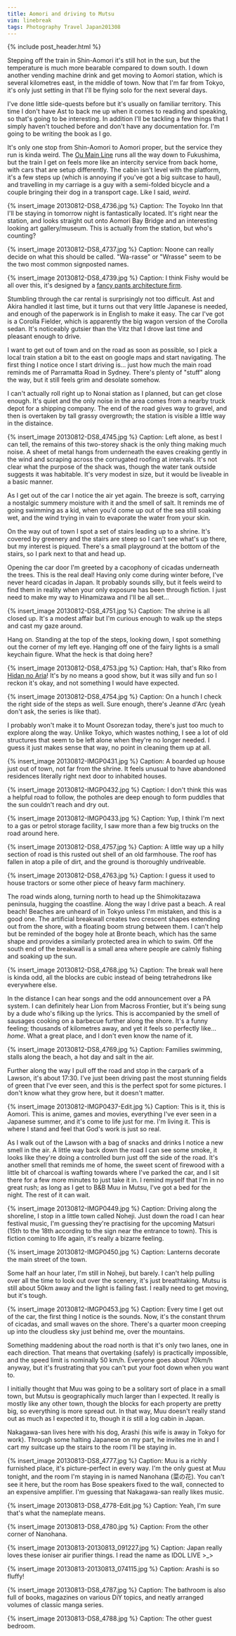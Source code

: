 ```yaml
---
title: Aomori and driving to Mutsu
vim: linebreak
tags: Photography Travel Japan201308
---
```


{% include post_header.html %}


Stepping off the train in Shin-Aomori it's still hot in the sun, but the temperature is much more bearable compared to down south. I down another vending machine drink and get moving to Aomori station, which is several kilometres east, in the middle of town. Now that I'm far from Tokyo, it's only just setting in that I'll be flying solo for the next several days.

I've done little side-quests before but it's usually on familiar territory. This time I don't have Ast to back me up when it comes to reading and speaking, so that's going to be interesting. In addition I'll be tackling a few things that I simply haven't touched before and don't have any documentation for. I'm going to be writing the book as I go.

It's only one stop from Shin-Aomori to Aomori proper, but the service they run is kinda weird. The [Ou Main Line](http://en.wikipedia.org/wiki/%C5%8Cu_Main_Line) runs all the way down to Fukushima, but the train I get on feels more like an intercity service from back home, with cars that are setup differently. The cabin isn't level with the platform, it's a few steps up (which is annoying if you've got a big suitcase to haul), and travelling in my carriage is a guy with a semi-folded bicycle and a couple bringing their dog in a transport cage. Like I said, *weird*.

{% insert_image 20130812-DS8_4736.jpg %}
Caption: The Toyoko Inn that I'll be staying in tomorrow night is fantastically located. It's right near the station, and looks straight out onto Aomori Bay Bridge and an interesting looking art gallery/museum. This is actually from the station, but who's counting?

{% insert_image 20130812-DS8_4737.jpg %}
Caption: Noone can really decide on what this should be called. "Wa-rasse" or "Wrasse" seem to be the two most common signposted names.

{% insert_image 20130812-DS8_4739.jpg %}
Caption: I think Fishy would be all over this, it's designed by a [fancy pants architecture firm](http://molodesign.com/nebuta/).

Stumbling through the car rental is surprisingly not too difficult. Ast and Akira handled it last time, but it turns out that very little Japanese is needed, and enough of the paperwork is in English to make it easy. The car I've got is a Corolla Fielder, which is apparently the big wagon version of the Corolla sedan. It's noticeably gutsier than the Vitz that I drove last time and pleasant enough to drive.

I want to get out of town and on the road as soon as possible, so I pick a local train station a bit to the east on google maps and start navigating. The first thing I notice once I start driving is... just how much the main road reminds me of Parramatta Road in Sydney. There's plenty of "stuff" along the way, but it still feels grim and desolate somehow.

I can't actually roll right up to Nonai station as I planned, but can get close enough. It's quiet and the only noise in the area comes from a nearby truck depot for a shipping company. The end of the road gives way to gravel, and then is overtaken by tall grassy overgrowth; the station is visible a little way in the distaince.

{% insert_image 20130812-DS8_4745.jpg %}
Caption: Left alone, as best I can tell, the remains of this two-storey shack is the only thing making much noise. A sheet of metal hangs from underneath the eaves creaking gently in the wind and scraping across the corrugated roofing at intervals. It's not clear what the purpose of the shack was, though the water tank outside suggests it was habitable. It's very modest in size, but it would be liveable in a basic manner.

As I get out of the car I notice the air yet again. The breeze is soft, carrying a nostalgic summery moisture with it and the smell of salt. It reminds me of going swimming as a kid, when you'd come up out of the sea still soaking wet, and the wind trying in vain to evaporate the water from your skin.

On the way out of town I spot a set of stairs leading up to a shrine. It's covered by greenery and the stairs are steep so I can't see what's up there, but my interest is piqued. There's a small playground at the bottom of the stairs, so I park next to that and head up.

Opening the car door I'm greeted by a cacophony of cicadas underneath the trees. This is the real deal! Having only come during winter before, I've never heard cicadas in Japan. It probably sounds silly, but it feels weird to find them in reality when your only exposure has been through fiction. I just need to make my way to Hinamizawa and I'll be all set...

{% insert_image 20130812-DS8_4751.jpg %}
Caption: The shrine is all closed up. It's a modest affair but I'm curious enough to walk up the steps and cast my gaze around.

Hang on. Standing at the top of the steps, looking down, I spot something out the corner of my left eye. Hanging off one of the fairy lights is a small keychain figure. What the heck is that doing here?

{% insert_image 20130812-DS8_4753.jpg %}
Caption: Hah, that's Riko from [Hidan no Aria](http://en.wikipedia.org/wiki/Hidan_no_Aria)! It's by no means a good show, but it was silly and fun so I reckon it's okay, and not something I would have expected.

{% insert_image 20130812-DS8_4754.jpg %}
Caption: On a hunch I check the right side of the steps as well. Sure enough, there's Jeanne d'Arc (yeah don't ask, the series is like that).

I probably won't make it to Mount Osorezan today, there's just too much to explore along the way. Unlike Tokyo, which wastes nothing, I see a lot of old structures that seem to be left alone when they're no longer needed. I guess it just makes sense that way, no point in cleaning them up at all.

{% insert_image 20130812-IMGP0431.jpg %}
Caption: A boarded up house just out of town, not far from the shrine. It feels unusual to have abandoned residences literally right next door to inhabited houses.

{% insert_image 20130812-IMGP0432.jpg %}
Caption: I don't think this was a helpful road to follow, the potholes are deep enough to form puddles that the sun couldn't reach and dry out.

{% insert_image 20130812-IMGP0433.jpg %}
Caption: Yup, I think I'm next to a gas or petrol storage facility, I saw more than a few big trucks on the road around here.

{% insert_image 20130812-DS8_4757.jpg %}
Caption: A little way up a hilly section of road is this rusted out shell of an old farmhouse. The roof has fallen in atop a pile of dirt, and the ground is thoroughly undriveable.

{% insert_image 20130812-DS8_4763.jpg %}
Caption: I guess it used to house tractors or some other piece of heavy farm machinery.

The road winds along, turning north to head up the Shimokitazawa peninsula, hugging the coastline. Along the way I drive past a beach. A real beach! Beaches are unheard of in Tokyo unless I'm mistaken, and this is a good one. The artificial breakwall creates two crescent shapes extending out from the shore, with a floating boom strung between them. I can't help but be reminded of the bogey hole at Bronte beach, which has the same shape and provides a similarly protected area in which to swim. Off the south end of the breakwall is a small area where people are calmly fishing and soaking up the sun.

{% insert_image 20130812-DS8_4768.jpg %}
Caption: The break wall here is kinda odd, all the blocks are cubic instead of being tetrahedrons like everywhere else.

In the distance I can hear songs and the odd announcement over a PA system. I can definitely hear Lion from Macross Frontier, but it's being sung by a dude who's filking up the lyrics. This is accompanied by the smell of sausages cooking on a barbecue further along the shore. It's a funny feeling; thousands of kilometres away, and yet it feels so perfectly like... *home*. What a great place, and I don't even know the name of it.

{% insert_image 20130812-DS8_4769.jpg %}
Caption: Families swimming, stalls along the beach, a hot day and salt in the air.

Further along the way I pull off the road and stop in the carpark of a Lawson, it's about 17:30. I've just been driving past the most stunning fields of green that I've ever seen, and this is the perfect spot for some pictures. I don't know what they grow here, but it doesn't matter.

{% insert_image 20130812-IMGP0437-Edit.jpg %}
Caption: This is it, this is Aomori. This is anime, games and movies, everything I've ever seen in a Japanese summer, and it's come to life just for me. I'm living it. This is where I stand and feel that God's work is just so real.

As I walk out of the Lawson with a bag of snacks and drinks I notice a new smell in the air. A little way back down the road I can see some smoke, it looks like they're doing a controlled burn just off the side of the road. It's another smell that reminds me of home, the sweet scent of firewood with a little bit of charcoal is wafting towards where I've parked the car, and I sit there for a few more minutes to just take it in. I remind myself that I'm in no great rush; as long as I get to B&B Muu in Mutsu, I've got a bed for the night. The rest of it can wait.


{% insert_image 20130812-IMGP0449.jpg %}
Caption: Driving along the shoreline, I stop in a little town called Noheji. Just down the road I can hear festival music, I'm guessing they're practising for the upcoming Matsuri (15th to the 18th according to the sign near the entrance to town). This is fiction coming to life again, it's really a bizarre feeling.

{% insert_image 20130812-IMGP0450.jpg %}
Caption: Lanterns decorate the main street of the town.

Some half an hour later, I'm still in Noheji, but barely. I can't help pulling over all the time to look out over the scenery, it's just breathtaking. Mutsu is still about 50km away and the light is failing fast. I really need to get moving, but it's tough.

{% insert_image 20130812-IMGP0453.jpg %}
Caption: Every time I get out of the car, the first thing I notice is the sounds. Now, it's the constant thrum of cicadas, and small waves on the shore. There's a quarter moon creeping up into the cloudless sky just behind me, over the mountains.


Something maddening about the road north is that it's only two lanes, one in each direction. That means that overtaking (safely) is practically impossible, and the speed limit is nominally 50 km/h. Everyone goes about 70km/h anyway, but it's frustrating that you can't put your foot down when you want to.

I initially thought that Muu was going to be a solitary sort of place in a small town, but Mutsu is geographically much larger than I expected. It really is mostly like any other town, though the blocks for each property are pretty big, so everything is more spread out. In that way, Muu doesn't really stand out as much as I expected it to, though it *is* still a log cabin in Japan.

Nakagawa-san lives here with his dog, Arashi (his wife is away in Tokyo for work). Through some halting Japanese on my part, he invites me in and I cart my suitcase up the stairs to the room I'll be staying in.


{% insert_image 20130813-DS8_4777.jpg %}
Caption: Muu is a richly furnished place, it's picture-perfect in every way. I'm the only guest at Muu tonight, and the room I'm staying in is named Nanohana (菜の花). You can't see it here, but the room has Bose speakers fixed to the wall, connected to an expensive amplifier. I'm guessing that Nakagawa-san really likes music.

{% insert_image 20130813-DS8_4778-Edit.jpg %}
Caption: Yeah, I'm sure that's what the nameplate means.

{% insert_image 20130813-DS8_4780.jpg %}
Caption: From the other corner of Nanohana.

{% insert_image 20130813-20130813_091227.jpg %}
Caption: Japan really loves these ioniser air purifier things. I read the name as IDOL LIVE >_>

{% insert_image 20130813-20130813_074115.jpg %}
Caption: Arashi is so fluffy!

{% insert_image 20130813-DS8_4787.jpg %}
Caption: The bathroom is also full of books, magazines on various DiY topics, and neatly arranged volumes of classic manga series.

{% insert_image 20130813-DS8_4788.jpg %}
Caption: The other guest bedroom.

